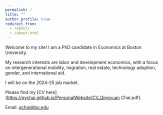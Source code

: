 ```yaml
---
permalink: /
title: ""
author_profile: true
redirect_from: 
  - /about/
  - /about.html
---
```


Welcome to my site! I am a PhD candidate in Economics at Boston University.

My research interests are labor and development economics, with a focus on intergenerational mobility, migration, real estate, technology adoption, gender, and international aid.

I will be on the 2024-25 job market. 

Please find my [CV here](https://qychai.github.io/PersonalWebsite/CV_Qingyuan Chai.pdf).

Email: [qchai@bu.edu](mailto:qchai@bu.edu)

